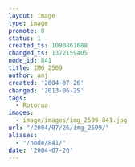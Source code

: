 ```yaml
---
layout: image
type: image
promote: 0
status: 1
created_ts: 1090861688
changed_ts: 1372159405
node_id: 841
title: IMG_2509
author: anj
created: '2004-07-26'
changed: '2013-06-25'
tags:
  - Rotorua
images:
  - image/images/img_2509-841.jpg
url: "/2004/07/26/img_2509/"
aliases:
  - "/node/841/"
date: '2004-07-26'
---
```


